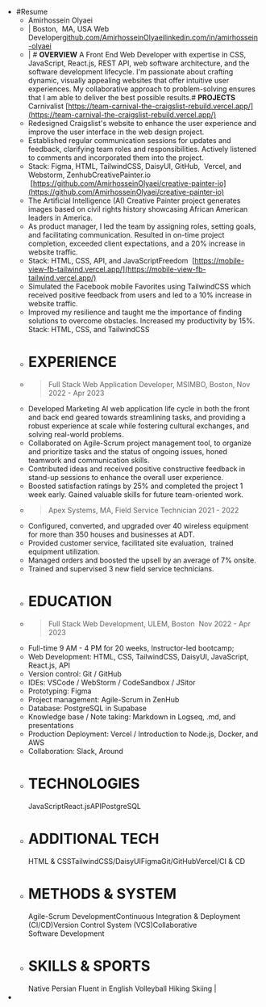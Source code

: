 - #Resume
	- Amirhossein Olyaei
	- | Boston,  MA, USA
	  Web Developer[github.com/AmirhosseinOlyaei](https://github.com/AmirhosseinOlyaei)[linkedin.com/in/amirhossein-olyaei](https://www.linkedin.com/in/amirhossein-olyaei/)
	- | # **OVERVIEW**
	  A Front End Web Developer with expertise in CSS, JavaScript, React.js, REST API, web software architecture, and the software development lifecycle. I'm passionate about crafting dynamic, visually appealing websites that offer intuitive user experiences. My collaborative approach to problem-solving ensures that I am able to deliver the best possible results.# **PROJECTS**
	  Carnivalist [https://team-carnival-the-craigslist-rebuild.vercel.app/](https://team-carnival-the-craigslist-rebuild.vercel.app/)
	- Redesigned Craigslist's website to enhance the user experience and improve the user interface in the web design project.
	- Established regular communication sessions for updates and feedback, clarifying team roles and responsibilities. Actively listened to comments and incorporated them into the project.
	- Stack: Figma, HTML, TailwindCSS, DaisyUI, GitHub,  Vercel, and Webstorm, ZenhubCreativePainter.io  [https://github.com/AmirhosseinOlyaei/creative-painter-io](https://github.com/AmirhosseinOlyaei/creative-painter-io)
	- The Artificial Intelligence (AI) Creative Painter project generates images based on civil rights history showcasing African American leaders in America.
	- As product manager, I led the team by assigning roles, setting goals, and facilitating communication. Resulted in on-time project completion, exceeded client expectations, and a 20% increase in website traffic.
	- Stack: HTML, CSS, API, and JavaScriptFreedom  [https://mobile-view-fb-tailwind.vercel.app/](https://mobile-view-fb-tailwind.vercel.app/)
	- Simulated the Facebook mobile Favorites using TailwindCSS which received positive feedback from users and led to a 10% increase in website traffic.
	- Improved my resilience and taught me the importance of finding solutions to overcome obstacles. Increased my productivity by 15%.
	  Stack: HTML, CSS, and TailwindCSS
	- # **EXPERIENCE**
	- > Full Stack Web Application Developer, MSIMBO, Boston, Nov 2022 - Apr 2023
	- Developed Marketing AI web application life cycle in both the front and back end geared towards streamlining tasks, and providing a robust experience at scale while fostering cultural exchanges, and solving real-world problems.
	- Collaborated on Agile-Scrum project management tool, to organize and prioritize tasks and the status of ongoing issues, honed teamwork and communication skills.
	- Contributed ideas and received positive constructive feedback in stand-up sessions to enhance the overall user experience.
	- Boosted satisfaction ratings by 25% and completed the project 1 week early. Gained valuable skills for future team-oriented work.
	- > Apex Systems, MA, Field Service Technician 2021 - 2022
	- Configured, converted, and upgraded over 40 wireless equipment for more than 350 houses and businesses at ADT.
	- Provided customer service, facilitated site evaluation,  trained equipment utilization.
	- Managed orders and boosted the upsell by an average of 7% onsite.
	- Trained and supervised 3 new field service technicians.
	- # **EDUCATION**
	- > Full Stack Web Development, ULEM, Boston  Nov 2022 - Apr 2023
	- Full-time 9 AM - 4 PM for 20 weeks, Instructor-led bootcamp;
	- Web Development: HTML, CSS, TailwindCSS, DaisyUI, JavaScript, React.js, API
	- Version control: Git / GitHub
	- IDEs: VSCode / WebStorm / CodeSandbox / JSitor
	- Prototyping: Figma
	- Project management: Agile-Scrum in ZenHub
	- Database: PostgreSQL in Supabase
	- Knowledge base / Note taking: Markdown in Logseq, .md, and presentations
	- Production Deployment: Vercel / Introduction to Node.js, Docker, and AWS
	- Collaboration: Slack, Around
	- # **TECHNOLOGIES**
	  JavaScriptReact.jsAPIPostgreSQL
	- # **ADDITIONAL TECH**
	  HTML & CSSTailwindCSS/DaisyUIFigmaGit/GitHubVercel/CI & CD
	- # **METHODS & SYSTEM**
	  Agile-Scrum DevelopmentContinuous Integration & Deployment (CI/CD)Version Control System (VCS)Collaborative Software Development
	- # **SKILLS & SPORTS**
	  Native Persian Fluent in English Volleyball Hiking Skiing |
-